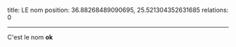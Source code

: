 title: LE nom
position: 36.88268489090695, 25.521304352631685
relations: 0

---










C'est le nom **ok**
